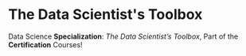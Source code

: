 # The Data Scientist's Toolbox
Data Science **Specialization**: *The Data Scientist’s Toolbox*, Part of the **Certification** Courses!
